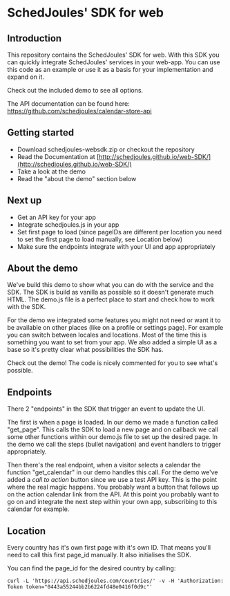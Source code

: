 # SchedJoules' SDK for web

## Introduction
This repository contains the SchedJoules' SDK for web. With this SDK you can quickly integrate SchedJoules' services in your web-app. You can use this code as an example or use it as a basis for your implementation and expand on it.

Check out the included demo to see all options.

The API documentation can be found here: https://github.com/schedjoules/calendar-store-api

## Getting started
 - Download schedjoules-websdk.zip or checkout the repository
 - Read the Documentation at [http://schedjoules.github.io/web-SDK/](http://schedjoules.github.io/web-SDK/)
 - Take a look at the demo
 - Read the "about the demo" section below

## Next up
 - Get an API key for your app
 - Integrate schedjoules.js in your app
 - Set first page to load (since pageIDs are different per location you need to set the first page to load manually, see Location below)
 - Make sure the endpoints integrate with your UI and app appropriately

## About the demo
We've build this demo to show what you can do with the service and the SDK. The SDK is build as vanilla as possible so it doesn't generate much HTML. The demo.js file is a perfect place to start and check how to work with the SDK.

For the demo we integrated some features you might not need or want it to be available on other places (like on a profile or settings page). For example you can switch between locales and locations. Most of the time this is something you want to set from your app.
We also added a simple UI as a base so it's pretty clear what possibilities the SDK has.

Check out the demo! The code is nicely commented for you to see what's possible.

## Endpoints
There 2 "endpoints" in the SDK that trigger an event to update the UI.

The first is when a page is loaded. In our demo we made a function called "get_page". This calls the SDK to load a new page and on callback we call some other functions within our demo.js file to set up the desired page.
In the demo we call the steps (bullet navigation) and event handlers to trigger appropriately.

Then there's the real endpoint, when a visitor selects a calendar the function "get_calendar" in our demo handles this call. For the demo we've added a _call to action_ button since we use a test API key.
This is the point where the real magic happens. You probably want a button that follows up on the action calendar link from the API. At this point you probably want to go on and integrate the next step within your own app, subscribing to this calendar for example.

## Location
Every country has it's own first page with it's own ID. That means you'll need to call this first page_id manually. It also initialises the SDK.

You can find the page_id for the desired country by calling:
```
curl -L 'https://api.schedjoules.com/countries/' -v -H 'Authorization: Token token="0443a55244bb2b6224fd48e0416f0d9c"'
```